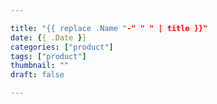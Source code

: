 ```yaml
---

title: "{{ replace .Name "-" " " | title }}"
date: {{ .Date }}
categories: ["product"]
tags: ["product"]
thumbnail: ""
draft: false

---
```


